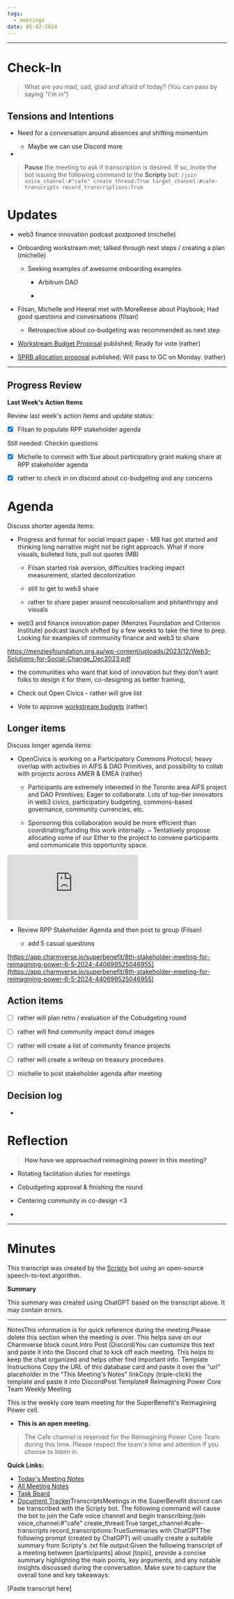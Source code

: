 ```yaml
---
tags:
  - meetings
date: 05-02-2024
---
```


---

# Check-In

> What are you mad, sad, glad and afraid of today? (You can pass by saying "I'm in")

## Tensions and Intentions

- Need for a conversation around absences and shifting momentum

  - Maybe we can use Discord more

- 

> **Pause** the meeting to ask if transcription is desired. If so, invite the bot issuing the following command to the **Scripty** bot:
> `/join voice_channel:#"cafe" create_thread:True target_channel:#cafe-transcripts record_transcriptions:True`

# Updates

- web3 finance innovation podcast postponed (michelle)

- Onboarding workstream met; talked through next steps / creating a plan (michelle)

  - Seeking examples of awesome onboarding examples

    - Arbitrum DAO

    - 

- Filsan, Michelle and Heenal met with MoreReese about Playbook; Had good questions and conversations (filsan)

  - Retrospective about co-budgeting was recommended as next step

- [Workstream Budget Proposal](https://app.charmverse.io/superbenefit/rpp-phase-1-budget-usdc-5982002752818469) published; Ready for vote (rather)

- [SPRB allocation proposal](https://app.charmverse.io/superbenefit/sprb-allocation-for-reimagining-power-47653736574773453) published; Will pass to GC on Monday. (rather)

---

## Progress Review

**Last Week's Action Items**

Review last week's action items and update status:

- [x] Filsan to populate RPP stakeholder agenda

Still needed: Checkin questions

- [x] Michelle to connect with Sue about participatory grant making share at RPP stakeholder agenda

- [x] rather to check in on discord about co-budgeting and any concerns

# Agenda

Discuss shorter agenda items:

- Progress and format for social impact paper - MB has got started and thinking long narrative might not be right approach. What if more visuals, bulleted lists, pull out quotes (MB)

  - Filsan started risk aversion, difficulties tracking impact measurement, started decolonization

  - still to get to web3 share 

  - rather to share paper around neocolonialism and philanthropy and visuals 

- web3 and finance innovation paper (Menzies Foundation and Criterion Institute) podcast launch shifted by a few weeks to take the time to prep. Looking for examples of community finance and web3 to share 

 https://menziesfoundation.org.au/wp-content/uploads/2023/12/Web3-Solutions-for-Social-Change_Dec2023.pdf 

  - the communities who want that kind of innovation but they don't want folks to design it for them, co-designing as better framing,

  - Check out Open Civics - rather will give list 

- Vote to approve [workstream budgets](https://app.charmverse.io/superbenefit/rpp-phase-1-budget-usdc-5982002752818469) (rather)

## Longer items

Discuss longer agenda items:

- OpenCivics is working on a Participatory Commons Protocol; heavy overlap with activities in AIFS & DAO Primitives, and possibility to collab with projects across AMER & EMEA (rather)

  - Participants are extremely interested in the Toronto area AIFS project and DAO Primitives; Eager to collaborate. Lots of top-tier innovators in web3 civics, participatory budgeting, commons-based governance, community currencies, etc.

  - Sponsoring this collaboration would be more efficient than coordinating/funding this work internally. \~ Tentatively propose allocating some of our Ether to the project to convene participants and communicate this opportunity space.

![Copy of Participatory Commons Protocol (PCP) - Concept Note.pdf](https://cdn.charmverse.io/user-content/215aa41f-717d-493c-a04b-09eaa7ea95fa/a3852986-f182-479f-8a73-f832e67dc067/Copy-of-Participatory-Commons-Protocol-(PCP)---Concept-Note.pdf)
- Review RPP Stakeholder Agenda and then post to group (Filsan)

  - add 5 casual questions

 [https://app.charmverse.io/superbenefit/8th-stakeholder-meeting-for-reimagining-power-6-5-2024-440699525046955](https://app.charmverse.io/superbenefit/8th-stakeholder-meeting-for-reimagining-power-6-5-2024-440699525046955) 

## Action items

- [ ] rather will plan retro / evaluation of the Cobudgeting round

- [ ] rather will find community impact donut images

- [ ] rather will create a list of community finance projects

- [ ] rather will create a writeup on treasury procedures

- [ ] michelle to post stakeholder agenda after meeting

## Decision log

- 

# Reflection

> **How have we approached reimagining power in this meeting?**

- Rotating facilitation duties for meetings

- Cobudgeting approval & finishing the round

- Centering community in co-design <3

- 

---

# Minutes

This transcript was created by the [Scripty](https://scripty.org/) bot using an open-source speech-to-text algorithm.

**Summary**

This summary was created using ChatGPT based on the transcript above. It may contain errors.

> <Paste summary here>

---

NotesThis information is for quick reference during the meeting.Please delete this section when the meeting is over. This helps save on our Charmverse block count.Intro Post (Discord)You can customize this text and paste it into the Discord chat to kick off each meeting. This helps to keep the chat organized and helps other find important info. Template Instructions Copy the URL of this database card and paste it over the "url" placeholder in the "This Meeting's Notes" linkCopy (triple-click) the template and paste it into DiscordPost Template# Reimagining Power Core Team Weekly Meeting

This is the weekly core team meeting for the SuperBenefit's Reimagining Power cell.

- __This is an **open** meeting.__  
> The Cafe channel is reserved for the Reimagining Power Core Team during this time. Please respect the team's time and attention if you choose to listen in.

**Quick Links:**
- [Today's Meeting Notes](url)  
- [All Meeting Notes](https://app.charmverse.io/superbenefit/meeting-notes-reimagining-power-9995214806368862)  
- [Task Board](https://app.charmverse.io/superbenefit/task-board-reimagining-power-18270894134568505)
- [Document Tracker](https://app.charmverse.io/superbenefit/documents-reimagining-power-8236079332321762)TranscriptsMeetings in the SuperBenefit discord can be transcribed with the Scripty bot. The following command will cause the bot to join the Cafe voice channel and begin transcribing:/join voice_channel:#"cafe" create_thread:True target_channel:#cafe-transcripts record_transcriptions:TrueSummaries with ChatGPTThe following prompt (created by ChatGPT) will usually create a suitable summary from Scripty's .txt file output:Given the following transcript of a meeting between [participants] about [topic], provide a concise summary highlighting the main points, key arguments, and any notable insights discussed during the conversation. Make sure to capture the overall tone and key takeaways:

[Paste transcript here]